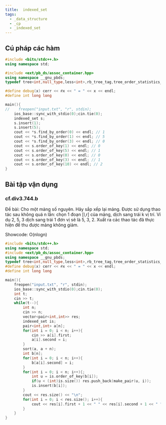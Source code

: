 ```yaml
---
title:  indexed_set
tags:
  - _data_structure
  - _cp
  - _indexed_set
---
```


<!--more-->

## Cú pháp các hàm
```cpp
#include <bits/stdc++.h>
using namespace std;

#include <ext/pb_ds/assoc_container.hpp>
using namespace __gnu_pbds;
typedef tree<int,null_type,less<int>,rb_tree_tag,tree_order_statistics_node_update> indexed_set;

#define debug(x) cerr << #x << " = " << x << endl;
#define int long long

main(){
//    freopen("input.txt", "r", stdin);
    ios_base::sync_with_stdio(0);cin.tie(0);
    indexed_set s;
    s.insert(1);
    s.insert(5);
    cout << *s.find_by_order(0) << endl; // 1
    cout << *s.find_by_order(1) << endl; // 5
    cout << *s.find_by_order(3) << endl; // 0
    cout << s.order_of_key(1) << endl; // 0
    cout << s.order_of_key(5) << endl; // 1
    cout << s.order_of_key(0) << endl; // 0
    cout << s.order_of_key(3) << endl; // 1
    cout << s.order_of_key(10) << endl; // 2
}
```

## Bài tập vận dụng

### cf.div3.744.b

Đề bài: Cho một mảng số nguyên. Hãy sắp xếp lại mảng. Được sử dụng thao tác sau không quá n lần: chọn 1 đoạn [l,r] của mảng, dịch sang trái k vị trí. Ví dụ 2, 5, 3 dịch sang trái 1 đơn vị sẽ là 5, 3, 2. Xuất ra các thao tác đã thực hiện để thu được mảng không giảm.

Showcode: O(nlogn)
```cpp
#include <bits/stdc++.h>
using namespace std;
#include <ext/pb_ds/assoc_container.hpp>
using namespace __gnu_pbds;
typedef tree<int,null_type,less<int>,rb_tree_tag,tree_order_statistics_node_update> indexed_set;
#define debug(x) cerr << #x << " = " << x << endl;
#define int long long

main(){
    freopen("input.txt", "r", stdin);
    ios_base::sync_with_stdio(0);cin.tie(0);
    int t;
    cin >> t;
    while(t--){
        int n;
        cin >> n;
        vector<pair<int,int>> res;
        indexed_set is;
        pair<int,int> a[n];
        for(int i = 0; i < n; i++){
            cin >> a[i].first;
            a[i].second = i;
        }
        sort(a, a + n);
        int b[n];
        for(int i = 0; i < n; i++){
            b[a[i].second] = i;
        }
        for(int i = 0; i < n; i++){;
            int u = is.order_of_key(b[i]);
            if(u < (int)is.size()) res.push_back(make_pair(u, i));
            is.insert(b[i]);
        }
        cout << res.size() << "\n";
        for(int i = 0; i < res.size(); i++){
            cout << res[i].first + 1 << " " << res[i].second + 1 << " " << res[i].second - res[i].first << "\n";
        }
    }
}
```


